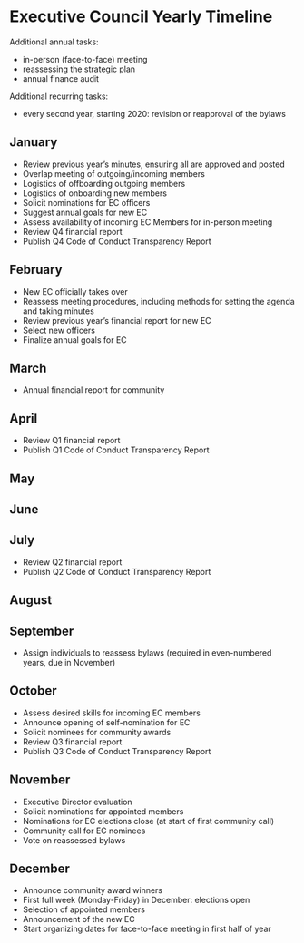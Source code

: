 # Executive Council Yearly Timeline

Additional annual tasks:
* in-person (face-to-face) meeting
* reassessing the strategic plan
* annual finance audit

Additional recurring tasks:
* every second year, starting 2020: revision or reapproval of the bylaws

## January
* Review previous year’s minutes, ensuring all are approved and posted 
* Overlap meeting of outgoing/incoming members
* Logistics of offboarding outgoing members
* Logistics of onboarding new members
* Solicit nominations for EC officers
* Suggest annual goals for new EC
* Assess availability of incoming EC Members for in-person meeting
* Review Q4 financial report
* Publish Q4 Code of Conduct Transparency Report

## February
* New EC officially takes over
* Reassess meeting procedures, including methods for setting the agenda and taking minutes
* Review previous year’s financial report for new EC
* Select new officers
* Finalize annual goals for EC

## March 
* Annual financial report for community

## April
* Review Q1 financial report
* Publish Q1 Code of Conduct Transparency Report

## May

## June

## July
* Review Q2 financial report
* Publish Q2 Code of Conduct Transparency Report

## August

## September
* Assign individuals to reassess bylaws (required in even-numbered years, due in November)

## October
* Assess desired skills for incoming EC members
* Announce opening of self-nomination for EC
* Solicit nominees for community awards
* Review Q3 financial report
* Publish Q3 Code of Conduct Transparency Report

## November
* Executive Director evaluation
* Solicit nominations for appointed members
* Nominations for EC elections close (at start of first community call)
* Community call for EC nominees
* Vote on reassessed bylaws

## December
* Announce community award winners
* First full week (Monday-Friday) in December: elections open 
* Selection of appointed members
* Announcement of the new EC
* Start organizing dates for face-to-face meeting in first half of year
